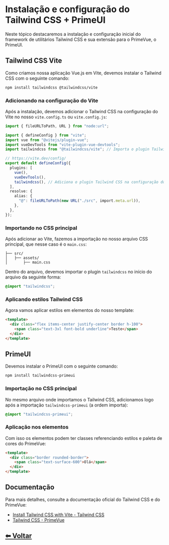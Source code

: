 # Instalação e configuração do Tailwind CSS + PrimeUI

Neste tópico destacaremos a instalação e configuração inicial do framework de utilitários Tailwind CSS e sua extensão para o PrimeVue, o PrimeUI.

## Tailwind CSS Vite

Como criamos nossa aplicação Vue.js em Vite, devemos instalar o Tailwind CSS com o seguinte comando:

```bash
npm install tailwindcss @tailwindcss/vite
```

### Adicionando na configuração do Vite

Após a instalação, devemos adicionar o Tailwind CSS na configuração do Vite no nosso `vite.config.ts` ou `vite.config.js`:

```ts
import { fileURLToPath, URL } from "node:url";

import { defineConfig } from "vite";
import vue from "@vitejs/plugin-vue";
import vueDevTools from "vite-plugin-vue-devtools";
import tailwindcss from "@tailwindcss/vite"; // Importa o plugin Tailwind CSS

// https://vite.dev/config/
export default defineConfig({
  plugins: [
    vue(),
    vueDevTools(),
    tailwindcss(), // Adiciona o plugin Tailwind CSS na configuração do Vite
  ],
  resolve: {
    alias: {
      "@": fileURLToPath(new URL("./src", import.meta.url)),
    },
  },
});
```

### Importando no CSS principal

Após adicionar ao Vite, fazemos a importação no nosso arquivo CSS principal, que nesse caso é o `main.css`:

```text
├── src/
│   ├── assets/
│       ├── main.css
```

Dentro do arquivo, devemos importar o plugin `tailwindcss` no início do arquivo da seguinte forma:

```css
@import "tailwindcss";
```

### Aplicando estilos Tailwind CSS

Agora vamos aplicar estilos em elementos do nosso template:

```html
<template>
  <div class="flex items-center justify-center border h-100">
    <span class="text-3xl font-bold underline">Teste</span>
  </div>
</template>
```

## PrimeUI

Devemos instalar o PrimeUI com o seguinte comando:

```bash
npm install tailwindcss-primeui
```

### Importação no CSS principal

No mesmo arquivo onde importamos o Tailwind CSS, adicionamos logo após a importação `tailwindcss-primeui` (a ordem importa):

```css
@import "tailwindcss-primeui";
```

### Aplicação nos elementos

Com isso os elementos podem ter classes referenciando estilos e paleta de cores do PrimeVue:

```html
<template>
  <div class="border rounded-border">
    <span class="text-surface-600">Olá</span>
  </div>
</template>
```

## Documentação

Para mais detalhes, consulte a documentação oficial do Tailwind CSS e do PrimeVue:

- [Install Tailwind CSS with Vite - Tailwind CSS](https://tailwindcss.com/docs/installation/using-vite)
- [Tailwind CSS - PrimeVue](https://primevue.org/tailwind/)

## [⬅ Voltar](../instalando-e-configurando-bibliotecas.md)

